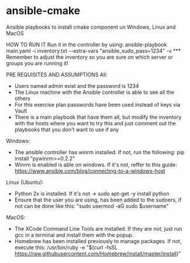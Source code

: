 # ansible-cmake
Ansible playbooks to install cmake component un Windows, Linux and MacOS

HOW TO RUN IT
Run it in the controller by using: ansible-playbook main.yaml -i inventory.txt --extra-vars "ansible_sudo_pass=1234" -v
*** Remember to adjust the inventory so you are sure on which server or groups you are running it!

PRE REQUISITES AND ASSUMPTIONS
All:
 - Users named admin exist and the password is 1234
 - The Linux machine with the Ansible controller is able to see all the others
 - For this exercise plan passwords have been used instead of keys via Vault
 - There is a main playbook that have them all, but modify the inventory with the hosts where you want to try this and just comment out the playbooks that you don't want to use if any

Windows:
 - The ansible controller has winrm installed. If not, run the following: pip install "pywinrm>=0.2.2"
 - Winrm is enabled is able on windows. If it's not, reffer to this guide: https://www.ansible.com/blog/connecting-to-a-windows-host

Linux (Ubuntu):
 - Python 2x is installed. If it's not -> sudo apt-get -y install python
 - Ensure that the user you are using, has been added to the sudoers, if not can be done like this: "sudo usermod -aG sudo $username"

MacOS:
 - The XCode Command Line Tools are installed. If they are not, just run gcc in a terminal and install them with the popup.
 - Homebrew has been installed previously to manage packages. If not, execute this:  /usr/bin/ruby -e "$(curl -fsSL https://raw.githubusercontent.com/Homebrew/install/master/install)"

